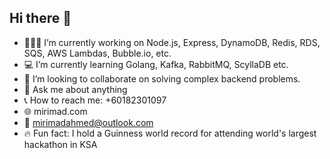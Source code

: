 ## Hi there 👋

- 🧑🏻‍💻 I’m currently working on Node.js, Express, DynamoDB, Redis, RDS, SQS, AWS Lambdas, Bubble.io, etc.
- 💻 I’m currently learning Golang, Kafka, RabbitMQ, ScyllaDB etc.
- 🤝 I’m looking to collaborate on solving complex backend problems.
- 💬 Ask me about anything
- 📞 How to reach me: +60182301097
- 🌐 mirimad.com
- :email: mirimadahmed@outlook.com
- 🔥 Fun fact: I hold a Guinness world record for attending world's largest hackathon in KSA
